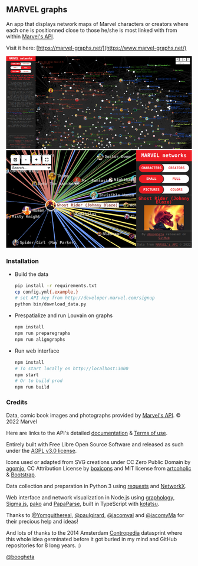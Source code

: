 ## MARVEL graphs

An app that displays network maps of Marvel characters or creators where each one is positionned close to those he/she is most linked with from within [Marvel's API](https://developer.marvel.com/).

Visit it here: [https://marvel-graphs.net/](https://www.marvel-graphs.net/)

<p align="center">
  <img src="https://github.com/boogheta/Marvel/raw/master/images/screenshot.png" alt="screenshot">
  <img src="https://github.com/boogheta/Marvel/raw/master/images/appshot2.png" alt="appshot">
</p>

### Installation

- Build the data

  ```bash
  pip install -r requirements.txt
  cp config.yml{.example,}
  # set API key from http://developer.marvel.com/signup
  python bin/download_data.py
  ```

- Prespatialize and run Louvain on graphs

  ```bash
  npm install
  npm run preparegraphs
  npm run aligngraphs
  ```

- Run web interface

  ```bash
  npm install
  # To start locally on http://localhost:3000
  npm start
  # Or to build prod
  npm run build
  ```

### Credits

Data, comic book images and photographs provided by [Marvel's API](https://developer.marvel.com/). © 2022 Marvel

Here are links to the API's detailed [documentation](https://developer.marvel.com/docs) & [Terms of use](https://developer.marvel.com/terms).

Entirely built with Free Libre Open Source Software and released as such under the [AGPL v3.0 license](./LICENSE).

Icons used or adapted from SVG creations under CC Zero Public Domain by [agomjo](https://openclipart.org/detail/191399/smartphone), CC Attribution License by [boxicons](https://github.com/atisawd/boxicons) and MIT license from [artcoholic](https://github.com/artcoholic/akar-icons) & [Bootstrap](https://github.com/twbs/icons).

Data collection and preparation in Python 3 using [requests](https://requests.readthedocs.io/) and [NetworkX](https://networkx.org/).

Web interface and network visualization in Node.js using [graphology](https://graphology.github.io/), [Sigma.js](https://sigmajs.org/), [pako](http://nodeca.github.io/pako/) and [PapaParse](https://www.papaparse.com/), built in TypeScript with [kotatsu](https://www.npmjs.com/package/kotatsu).

Thanks to [@Yomguithereal](https://github.com/Yomguithereal), [@paulgirard](https://github.com/paulgirard), [@jacomyal](https://github.com/jacomyal) and [@jacomyMa](https://github.com/jacomyMa) for their precious help and ideas!

And lots of thanks to the 2014 Amsterdam [Contropedia](http://contropedia.net/) datasprint where this whole idea germinated before it got buried in my mind and GitHub repositories for 8 long years. :)

[@boogheta](https://twitter.com/boogheta)
